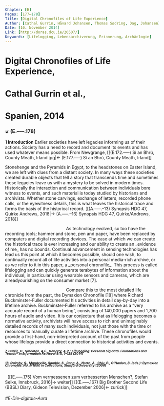 ```yaml
---
Chapter: [E]
Pages: [177–178]
Title: [Digital Chronofiles of Life Experience]
Author: [Cathal Gurrin, Håvard Johansen, Thomas Sødring, Dag, Johansen]
Date: [10. November 2014]
Link: [http://doras.dcu.ie/20507/]
Keywords: [Lifelogging, Lebensarchiverung, Erinnerung, Archäelogie]
---
```


# Digital Chronofiles of Life Experience,
# Cathal Gurrin et al.,
# Spanien, 2014
### ↙ (E.–––.178)
**1 Introduction**
Earlier societies have left legacies informing us of their actions. Society has a need to record and document its events and has used whatever means possible. From Newgrange,
[[(E.172.–––) Sí an Bhrú, County Meath, Irland.jpg|← (E.177.–––) Sí an Bhrú, County Meath, Irland]]

Stonehenge and the Pyramids in Egypt, to the headstones on Easter Island, we are left with clues from a distant society. In many ways these societies created durable objects that tell a story that transcends time and sometimes these legacies leave us with a mystery to be solved in modern times. Historically the interaction and communication between individuals bore witness to events, and such material is today studied by historians and archivists. Whether stone carvings, exchange of letters, recorded phone calls, or the eyewitness details, this is what leaves the historical trace and forms the basis of the historical record.
[[(A.–––.–13) Synopsis HDG 47, Quirke Andrews, 2018|→ (A.–––.–16) Synopsis HDG 47, Quirke/Andrews, 2018]]

<p style="text-indent: 200px;">As technology evolved, so too have the recording tools; hammer and stone, pen and paper, have been replaced by computers and digital recording devices. The ease at which we can create the historical trace is ever increasing and our ability to create an _evidence of me_ has no bounds. Continual advancement in sensing technologies has lead us this point at which it becomes possible, should one wish, to continually record all of life activities into a personal media-rich archive, or as we refer to it in this paper, a _personal chronofile_. This process is called lifelogging and can quickly generate terabytes of information about the individual, in particular using wearable sensors and cameras, which are alreadyourishing on the consumer market [7].</p>
<p style="text-indent: 200px;">Compare this to the most detailed life chronicle from the past, the Dymaxion Chronofile [18] where Richard Buckminster-Fuller documented his activities in detail day-by-day into a lifetime archive. Buckminster-Fuller referred to his archive as a “very accurate record of a human beingˮ, consisting of 140,000 papers and 1,700 hours of audio and video. It is our conjecture that as lifelogging becomes a normative activity, archivists will have access to rich and unimaginably detailed records of many such individuals, not just those with the time or resources to manually curate a lifetime archive. These chronofiles would provide a first-hand, non-interpreted account of the past from people whose lifelogs provide a direct connection to historical activities and events.</p>

##### <span style="font-size: 0.75em; line-height: 0.75em;">7. Gurrin, C., Smeaton, A.F., Doherty, A.R.: Lifelogging: Personal big data. Foundations and Trends® in Information Retrieval 8(1), 1–125 (2014)</span>
##### <span style="font-size: 0.75em; line-height: 0.75em;">18. Quimby, S., Mandeville-Gamble, S., Pang, A., North, A., Chiu, P., O'Hanlon, B. (eds.): Dymaxion Chronofile. No. M1090 in Collections, Stanford University (2006)</span>
&nbsp;
[[(E.–––.175) Vom vermessenen zum verbesserten Menschen?, Stefan Selke, Innsbruck, 2016|→ weiter]]
[[(E.–––.167) Big Brother Second Life (BBSL) Diary, Gideon Television, Dezember 2006|← zurück]]
###### #E-Die-digitale-Aura
